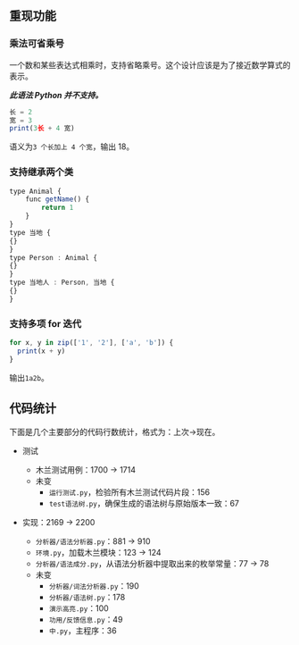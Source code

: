 
## 重现功能

### 乘法可省乘号

一个数和某些表达式相乘时，支持省略乘号。这个设计应该是为了接近数学算式的表示。

***此语法 Python 并不支持。***

```javascript
长 = 2
宽 = 3
print(3长 + 4 宽)
```
语义为`3 个长加上 4 个宽`，输出 18。

### 支持继承两个类

```javascript
type Animal {
    func getName() {
        return 1
    }
}
type 当地 {
{}
}
type Person : Animal {
{}
}
type 当地人 : Person, 当地 {
{}
}
```

### 支持多项 for 迭代
```javascript
for x, y in zip(['1', '2'], ['a', 'b']) {
  print(x + y)
}
```
输出`1a2b`。

## 代码统计

下面是几个主要部分的代码行数统计，格式为：上次->现在。

- 测试
  - 木兰测试用例：1700 -> 1714
  - 未变
    - `运行测试.py`，检验所有木兰测试代码片段：156
  	- `test语法树.py`，确保生成的语法树与原始版本一致：67

- 实现：2169 -> 2200
  - `分析器/语法分析器.py`：881 -> 910
  - `环境.py`，加载木兰模块：123 -> 124
  - `分析器/语法成分.py`，从语法分析器中提取出来的枚举常量：77 -> 78
  - 未变
    - `分析器/词法分析器.py`：190
    - `分析器/语法树.py`：178
  	- `演示高亮.py`：100
    - `功用/反馈信息.py`：49
    - `中.py`，主程序：36

